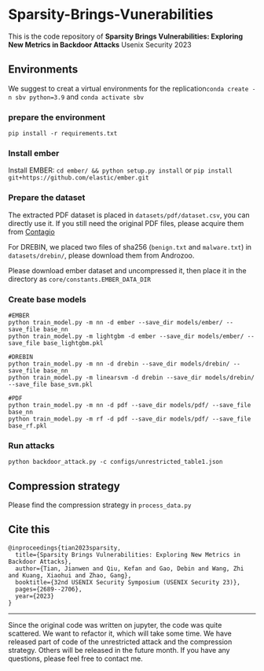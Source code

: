 # Sparsity-Brings-Vunerabilities
This is the code repository of **Sparsity Brings Vulnerabilities: Exploring New Metrics in Backdoor Attacks** Usenix Security 2023

## Environments
We suggest to creat a virtual environments for the replication``conda create -n sbv python=3.9`` and ``conda activate sbv``

### prepare the environment
``pip install -r requirements.txt``

### Install ember
Install EMBER:
``cd ember/ && python setup.py install`` or ``pip install git+https://github.com/elastic/ember.git``

### Prepare the dataset
The extracted PDF dataset is placed in `datasets/pdf/dataset.csv`, you can directly use it. If you still need the original PDF files, please acquire them from [Contagio](https://contagiodump.blogspot.com/2013/03/16800-clean-and-11960-malicious-files.html)

For DREBIN, we placed two files of sha256 (`benign.txt` and `malware.txt`) in `datasets/drebin/`, please download them from Androzoo.

Please download ember dataset and uncompressed it, then place it in the directory as `core/constants.EMBER_DATA_DIR`

### Create base models
```
#EMBER
python train_model.py -m nn -d ember --save_dir models/ember/ --save_file base_nn
python train_model.py -m lightgbm -d ember --save_dir models/ember/ --save_file base_lightgbm.pkl

#DREBIN
python train_model.py -m nn -d drebin --save_dir models/drebin/ --save_file base_nn
python train_model.py -m linearsvm -d drebin --save_dir models/drebin/ --save_file base_svm.pkl

#PDF
python train_model.py -m nn -d pdf --save_dir models/pdf/ --save_file base_nn
python train_model.py -m rf -d pdf --save_dir models/pdf/ --save_file base_rf.pkl
```
### Run attacks
```
python backdoor_attack.py -c configs/unrestricted_table1.json
```

## Compression strategy
Please find the compression strategy in `process_data.py`

## Cite this
```
@inproceedings{tian2023sparsity,
  title={Sparsity Brings Vulnerabilities: Exploring New Metrics in Backdoor Attacks},
  author={Tian, Jianwen and Qiu, Kefan and Gao, Debin and Wang, Zhi and Kuang, Xiaohui and Zhao, Gang},
  booktitle={32nd USENIX Security Symposium (USENIX Security 23)},
  pages={2689--2706},
  year={2023}
}
```
--------------------------------------------------------------------------------------------------------------------
Since the original code was written on jupyter, the code was quite scattered. We want to refactor it, which will take some time. We have released part of code of the unrestricted attack and the compression strategy. Others will be released in the future month. If you have any questions, please feel free to contact me.


